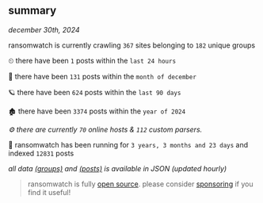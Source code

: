 
## summary
_december 30th, 2024_

ransomwatch is currently crawling `367` sites belonging to `182` unique groups

⏲ there have been `1` posts within the `last 24 hours`

🦈 there have been `131` posts within the `month of december`

🪐 there have been `624` posts within the `last 90 days`

🏚 there have been `3374` posts within the `year of 2024`

_⚙️ there are currently `70` online hosts & `112` custom parsers._

🦕 ransomwatch has been running for `3 years, 3 months and 23 days` and indexed `12831` posts

_all data  [(groups)](http://https://dataleak.hopeless99.top//groups) and [(posts)](http://https://dataleak.hopeless99.top//posts) is available in JSON (updated hourly)_

> ransomwatch is fully [open source](https://github.com/joshhighet/ransomwatch#ransomwatch--). please consider [sponsoring](https://github.com/sponsors/joshhighet) if you find it useful!
